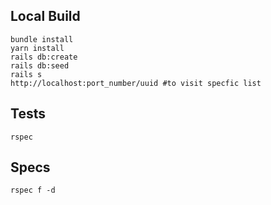 
## Local Build

```
bundle install
yarn install
rails db:create
rails db:seed
rails s
http://localhost:port_number/uuid #to visit specfic list
```

## Tests

```
rspec
```

## Specs

```
rspec f -d
```

